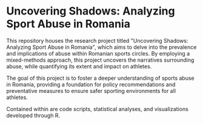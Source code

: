 # Uncovering Shadows: Analyzing Sport Abuse in Romania

This repository houses the research project titled "Uncovering Shadows: Analyzing Sport Abuse in Romania", which aims to delve into the prevalence and implications of abuse within Romanian sports circles. 
By employing a mixed-methods approach, this project uncovers the narratives surrounding abuse, while quantifying its extent and impact on athletes. 

The goal of this project is to foster a deeper understanding of sports abuse in Romania, providing a foundation for policy recommendations and preventative measures to ensure safer sporting environments for all athletes.

Contained within are code scripts, statistical analyses, and visualizations developed through R.
